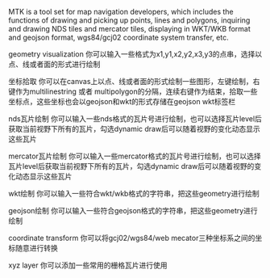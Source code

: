 MTK is a tool set for map navigation developers, which includes the functions of drawing and picking up points, lines and polygons, inquiring and drawing NDS tiles and mercator tiles, displaying in WKT/WKB format and geojson format, wgs84/gcj02 coordinate system transfer, etc.

geometry visualization
你可以输入一些格式为x1,y1,x2,y2,x3,y3的点串，选择以点、线或者面的形式进行绘制

坐标拾取
你可以在canvas上以点、线或者面的形式绘制一些图形，左键绘制，右键作为multilinestring 或者 multipolygon的分隔，连续右键作为结束，拾取一些坐标点，这些坐标也会以geojson和wkt的形式存储在geojson wkt标签栏

nds瓦片绘制
你可以输入一些nds格式的瓦片号进行绘制，也可以选择瓦片level后获取当前视野下所有的瓦片，勾选dynamic draw后可以随着视野的变化动态显示这些瓦片

mercator瓦片绘制
你可以输入一些mercator格式的瓦片号进行绘制，也可以选择瓦片level后获取当前视野下所有的瓦片，勾选dynamic draw后可以随着视野的变化动态显示这些瓦片

wkt绘制
你可以输入一些符合wkt/wkb格式的字符串，把这些geometry进行绘制

geojson绘制
你可以输入一些符合geojson格式的字符串，把这些geometry进行绘制

coordinate transform
你可以将gcj02/wgs84/web mecator三种坐标系之间的坐标随意进行转换

xyz layer
你可以添加一些常用的栅格瓦片进行使用